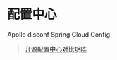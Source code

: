 # 配置中心
Apollo
disconf
Spring Cloud Config

> [开源配置中心对比矩阵](https://github.com/ctripcorp/apollo/files/983064/default.pdf)  
